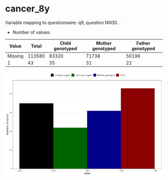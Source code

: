 # cancer_8y
Variable mapping to questionnaire: q9, question NN30.
.
- Number of values:

| Value | Total | Child genotyped | Mother genotyped | Father genotyped |
| ----- | ----- | --------------- | ---------------- | ---------------- |
| Missing | 113580 | 83320 | 71738 | 50196 |
| 1 | 43 | 35 | 31 |22 |



![](cancer_8y_n.png)



